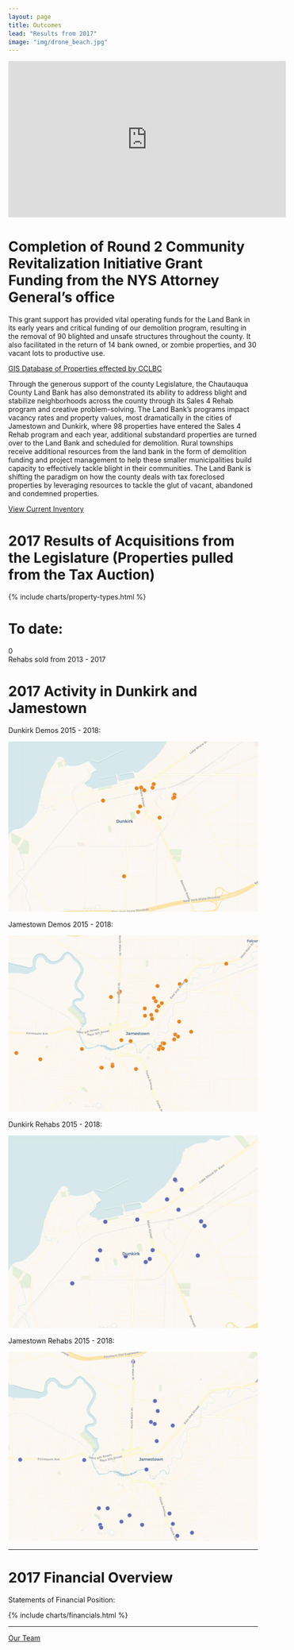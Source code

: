 ```yaml
---
layout: page
title: Outcomes
lead: "Results from 2017"
image: "img/drone_beach.jpg"
---
```

<iframe class="center-block video" width="560" height="315" src="https://www.youtube.com/embed/iq9xEV2Vu8c?rel=0&amp;showinfo=0" frameborder="0" allowfullscreen></iframe>

# Completion of Round 2 Community Revitalization Initiative Grant Funding from the NYS Attorney General’s office

This grant support has provided vital operating funds for the Land Bank in its early years and critical funding of our demolition program, resulting in the removal of 90 blighted and unsafe structures throughout the county. It also facilitated in the return of 14 bank owned, or zombie properties, and 30 vacant lots to productive use.

<a href="https://cclbc.carto.com/builder/c5b985f5-b7f9-4988-9d49-fb0c5583d67c/embed" target="blank" class="btn btn-default btn-lg center-block"><i class="fa fa-map-marker"></i> GIS Database of Properties effected by CCLBC</a>

Through the generous support of the county Legislature, the Chautauqua County Land Bank has also demonstrated its ability to address blight and stabilize neighborhoods across the county through its Sales 4 Rehab program and creative problem-solving. The Land Bank’s programs impact vacancy rates and property values, most dramatically in the cities of Jamestown and Dunkirk, where 98 properties have entered the Sales 4 Rehab program and each year, additional substandard properties are turned over to the Land Bank and scheduled for demolition. Rural townships receive additional resources from the land bank in the form of demolition funding and project management to help these smaller municipalities build capacity to effectively tackle blight in their communities. The Land Bank is shifting the paradigm on how the county deals with tax foreclosed properties by leveraging resources to tackle the glut of vacant, abandoned and condemned properties.

<a href="https://chqlandbank.org/properties" target="blank" class="btn btn-default btn-lg center-block"><i class="fa fa-home"></i> View Current Inventory</a>

# 2017 Results of Acquisitions from the Legislature (Properties pulled from the Tax Auction)

{% include charts/property-types.html %}

# To date:

<div class="number">
  <div class="col-xs-2">
    <span class="fa fa-home number-icon" style="height:111px;"></span>
  </div>  
  <div class="col-xs-10">
    <div id="odometer" class="odometer assessed-value">0</div>
    <script>
      $(window).scroll(function() {
         var hT = $('.assessed-value').offset().top,
             hH = $('.assessed-value').outerHeight(),
             wH = $(window).height(),
             wS = $(this).scrollTop();
          console.log((hT-wH) , wS);
         if (wS > (hT+hH-wH)){
           setTimeout(function(){
               $('.assessed-value').html(62);
           }, 100);
         }
      });
    </script>
  </div>
  <div class="number-caption">Rehabs sold from 2013 - 2017</div>
</div>

# 2017 Activity in Dunkirk and Jamestown

<div class="row">
  <div class="col-md-3">
    <p class="lead">Dunkirk Demos 2015 - 2018:</p>
    <img src="img/maps/Dunkirk_demos_2015-2018.png" class="img-responsive">
  </div>
  <div class="col-md-3">
    <p class="lead">Jamestown Demos 2015 - 2018:</p>
    <img src="img/maps/Jamestown_demos_2015-2018.png" class="img-responsive">
  </div>
  <div class="col-md-3">
    <p class="lead">Dunkirk Rehabs 2015 - 2018:</p>
    <img src="img/maps/Dunkirk_rehabs_2015-2018.png" class="img-responsive">
  </div>
  <div class="col-md-3">
    <p class="lead">Jamestown Rehabs 2015 - 2018:</p>
    <img src="img/maps/Jamestown_rehabs_2015-2018.png" class="img-responsive">
  </div>
</div><!-- /.row -->
<hr>

# 2017 Financial Overview

Statements of Financial Position:

{% include charts/financials.html %}

<hr>

<a href="team" class="btn btn-default btn-lg center-block">Our Team <i class="fa fa-arrow-right"></i></a>
